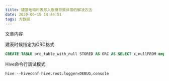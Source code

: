```yaml
---
title: 建落地临时表写入很慢导致异常的解决方法
date: 2020-06-15 14:44:51
tags: 大数据
---
```


文章内容
<!--more-->

建表时候指定为ORC格式

``` sql
CREATE TABLE orc_table_with_null STORED AS ORC AS SELECT x,nullFROM empty;
```



Hive命令行调试模式

```
hive --hiveconf hive.root.logger=DEBUG,console
```

